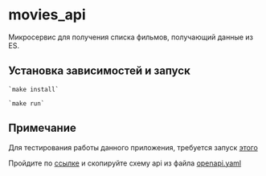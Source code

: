 # movies_api

Микросервис для получения списка фильмов, получающий данные из ES.

## Установка зависимостей и запуск
    `make install`

    `make run`

## Примечание

Для тестирования работы данного приложения, требуется запуск [этого](https://github.com/wiky-avis/etl-sql-elasticsearch)

Пройдите по [ссылке](https://editor.swagger.io/) и скопируйте схему api из файла [openapi.yaml](openapi.yaml)
